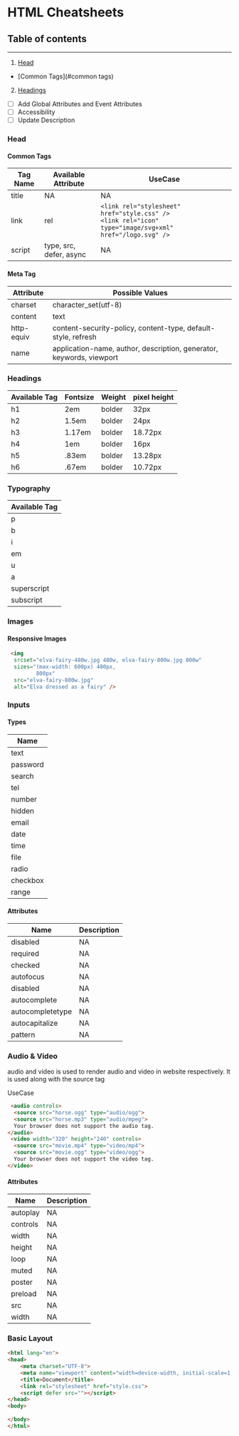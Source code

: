 # HTML Cheatsheets

## Table of contents
-----------------

1.  [Head](#head)
   - [Common Tags](#common tags)
2.  [Headings](#headings)

- [ ] Add Global Attributes and Event Attributes
- [ ] Accessibility
- [ ] Update Description

### Head
#### Common Tags
| Tag Name  | Available Attribute | UseCase |
| ------------- | ------------- | --- |
| title  | NA  | NA  |
| link  | rel | `<link rel="stylesheet" href="style.css" />` <br> `<link rel="icon" type="image/svg+xml" href="/logo.svg" />` |
| script | type, src, defer, async | NA |

#### Meta Tag
| Attribute | Possible Values |
|-----------|-----------------|
|charset 	  | character_set(utf-8) |
|content 	  | text |
|http-equiv |	content-security-policy, content-type, default-style, refresh |
|name       | 	application-name, author, description, generator, keywords, viewport |

### Headings
| Available Tag  | Fontsize | Weight | pixel height |
| -------------- | -------- | ------ | ------------ |
| h1             | 2em      | bolder | 32px         |
| h2             | 1.5em    | bolder | 24px         |
| h3             | 1.17em   | bolder | 18.72px      |
| h4             | 1em      | bolder | 16px         |
| h5             | .83em    | bolder | 13.28px      |
| h6             | .67em    | bolder | 10.72px      |

### Typography
| Available Tag  |
| -------------  |
| p              |
| b              |
| i              |
| em             |
| u              |
| a              |
| superscript    |
| subscript      |

### Images

#### Responsive Images

```html
 <img
  srcset="elva-fairy-480w.jpg 480w, elva-fairy-800w.jpg 800w"
  sizes="(max-width: 600px) 480px,
         800px"
  src="elva-fairy-800w.jpg"
  alt="Elva dressed as a fairy" />
```

### Inputs

#### Types
| Name      |
| --------  |
| text      |
| password  |
| search    |
| tel       |
| number    |
| hidden    |
| email     |
| date      |
| time      |
| file      |
| radio     |
| checkbox  |
| range     |

#### Attributes

| Name              | Description   |
| -------------     | ------------- |
| disabled          | NA            |
| required          | NA            |
| checked           | NA            |
| autofocus         | NA            |
| disabled          | NA            |
| autocomplete      | NA            |
| autocompletetype  | NA            |
| autocapitalize    | NA            |
| pattern           | NA            |


### Audio & Video
audio and video is used to render audio and video in website respectively. It is used along with the source tag

UseCase
```html
 <audio controls>
  <source src="horse.ogg" type="audio/ogg">
  <source src="horse.mp3" type="audio/mpeg">
  Your browser does not support the audio tag.
</audio>
 <video width="320" height="240" controls>
  <source src="movie.mp4" type="video/mp4">
  <source src="movie.ogg" type="video/ogg">
  Your browser does not support the video tag.
</video>
```
#### Attributes

| Name      | Description |
| --------- | ----------- |
| autoplay  | NA          |
| controls  | NA          |
| width     | NA          |
| height    | NA          |
| loop      | NA          |
| muted     | NA          |
| poster    | NA          |
| preload   | NA          |
| src       | NA          |
| width     | NA          |

### Basic Layout
```html
<html lang="en">
<head>
    <meta charset="UTF-8">
    <meta name="viewport" content="width=device-width, initial-scale=1.0">
    <title>Document</title>
    <link rel="stylesheet" href="style.css">
    <script defer src=""></script>
</head>
<body>
    
</body>
</html>
```
